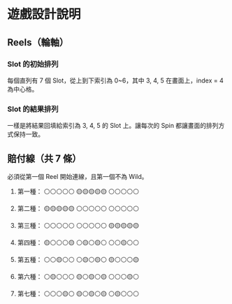 # 遊戲設計說明

## Reels（輪軸）

### Slot 的初始排列

每個直列有 7 個 Slot，從上到下索引為 0~6，其中 3, 4, 5 在畫面上，index = 4 為中心格。

### Slot 的結果排列

一樣是將結果回填給索引為 3, 4, 5 的 Slot 上。讓每次的 Spin 都讓畫面的排列方式保持一致。

## 賠付線（共 7 條）

必須從第一個 Reel 開始連線，且第一個不為 Wild。

1. 第一種：
   ⚪️⚪️⚪️⚪️⚪️
   🟡🟡🟡🟡🟡
   ⚪️⚪️⚪️⚪️⚪️

2. 第二種：
   🟡🟡🟡🟡🟡
   ⚪️⚪️⚪️⚪️⚪️
   ⚪️⚪️⚪️⚪️⚪️

3. 第三種：
   ⚪️⚪️⚪️⚪️⚪️
   ⚪️⚪️⚪️⚪️⚪️
   🟡🟡🟡🟡🟡

4. 第四種：
   🟡⚪️⚪️⚪️🟡
   ⚪️🟡⚪️🟡⚪️
   ⚪️⚪️🟡⚪️⚪️

5. 第五種：
   ⚪️⚪️🟡⚪️⚪️
   ⚪️🟡⚪️🟡⚪️
   🟡⚪️⚪️⚪️🟡

6. 第六種：
   ⚪️🟡⚪️⚪️⚪️
   🟡⚪️🟡⚪️🟡
   ⚪️⚪️⚪️🟡⚪️

7. 第七種：
   ⚪️⚪️⚪️🟡⚪️
   🟡⚪️🟡⚪️🟡
   ⚪️🟡⚪️⚪️⚪️

